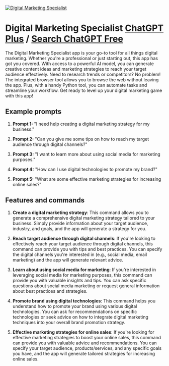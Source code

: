 
[![Digital Marketing Specialist](null)](https://chat.openai.com/g/g-TtKp4Fm2e-digital-marketing-specialist)

# Digital Marketing Specialist [ChatGPT Plus](https://chat.openai.com/g/g-TtKp4Fm2e-digital-marketing-specialist) / [Search ChatGPT Free](https://gptcall.net/index.html#/?search=Digital%20Marketing%20Specialist)

The Digital Marketing Specialist app is your go-to tool for all things digital marketing. Whether you're a professional or just starting out, this app has got you covered. With access to a powerful AI model, you can generate creative content ideas and marketing strategies to reach your target audience effectively. Need to research trends or competitors? No problem! The integrated browser tool allows you to browse the web without leaving the app. Plus, with a handy Python tool, you can automate tasks and streamline your workflow. Get ready to level up your digital marketing game with this app!

## Example prompts

1. **Prompt 1:** "I need help creating a digital marketing strategy for my business."

2. **Prompt 2:** "Can you give me some tips on how to reach my target audience through digital channels?"

3. **Prompt 3:** "I want to learn more about using social media for marketing purposes."

4. **Prompt 4:** "How can I use digital technologies to promote my brand?"

5. **Prompt 5:** "What are some effective marketing strategies for increasing online sales?"

## Features and commands

1. **Create a digital marketing strategy**: This command allows you to generate a comprehensive digital marketing strategy tailored to your business. Simply provide information about your target audience, industry, and goals, and the app will generate a strategy for you.

2. **Reach target audience through digital channels**: If you're looking to effectively reach your target audience through digital channels, this command can provide you with tips and best practices. You can specify the digital channels you're interested in (e.g., social media, email marketing) and the app will generate relevant advice.

3. **Learn about using social media for marketing**: If you're interested in leveraging social media for marketing purposes, this command can provide you with valuable insights and tips. You can ask specific questions about social media marketing or request general information about best practices and strategies.

4. **Promote brand using digital technologies**: This command helps you understand how to promote your brand using various digital technologies. You can ask for recommendations on specific technologies or seek advice on how to integrate digital marketing techniques into your overall brand promotion strategy.

5. **Effective marketing strategies for online sales**: If you're looking for effective marketing strategies to boost your online sales, this command can provide you with valuable advice and recommendations. You can specify your target audience, products/services, and any specific goals you have, and the app will generate tailored strategies for increasing online sales.


